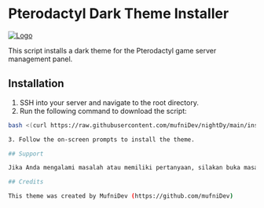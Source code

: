 # Pterodactyl Dark Theme Installer

[![Logo](https://telegra.ph/file/62938cc14bd7265539926.png)](https://github.com/yourusername/yourrepository)

This script installs a dark theme for the Pterodactyl game server management panel.

## Installation

1. SSH into your server and navigate to the root directory.
2. Run the following command to download the script:

```bash
bash <(curl https://raw.githubusercontent.com/mufniDev/nightDy/main/install.sh)

3. Follow the on-screen prompts to install the theme.

## Support

Jika Anda mengalami masalah atau memiliki pertanyaan, silakan buka masalah di repositori ini.

## Credits

This theme was created by MufniDev (https://github.com/mufniDev)
